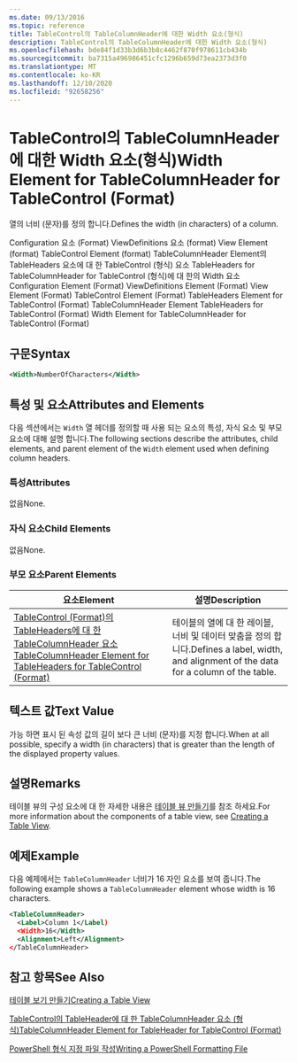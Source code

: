 ```yaml
---
ms.date: 09/13/2016
ms.topic: reference
title: TableControl의 TableColumnHeader에 대한 Width 요소(형식)
description: TableControl의 TableColumnHeader에 대한 Width 요소(형식)
ms.openlocfilehash: bde84f1d33b3d6b3b8c4462f870f978611cb434b
ms.sourcegitcommit: ba7315a496986451cfc1296b659d73ea2373d3f0
ms.translationtype: MT
ms.contentlocale: ko-KR
ms.lasthandoff: 12/10/2020
ms.locfileid: "92658256"
---
```

# <a name="width-element-for-tablecolumnheader-for-tablecontrol-format"></a><span data-ttu-id="cba47-103">TableControl의 TableColumnHeader에 대한 Width 요소(형식)</span><span class="sxs-lookup"><span data-stu-id="cba47-103">Width Element for TableColumnHeader for TableControl (Format)</span></span>

<span data-ttu-id="cba47-104">열의 너비 (문자)를 정의 합니다.</span><span class="sxs-lookup"><span data-stu-id="cba47-104">Defines the width (in characters) of a column.</span></span>

<span data-ttu-id="cba47-105">Configuration 요소 (Format) ViewDefinitions 요소 (format) View Element (format) TableControl Element (format) TableColumnHeader Element의 TableHeaders 요소에 대 한 TableControl (형식) 요소 TableHeaders for TableColumnHeader for TableControl (형식)에 대 한의 Width 요소</span><span class="sxs-lookup"><span data-stu-id="cba47-105">Configuration Element (Format) ViewDefinitions Element (Format) View Element (Format) TableControl Element (Format) TableHeaders Element for TableControl (Format) TableColumnHeader Element TableHeaders for TableControl (Format) Width Element for TableColumnHeader for TableControl (Format)</span></span>

## <a name="syntax"></a><span data-ttu-id="cba47-106">구문</span><span class="sxs-lookup"><span data-stu-id="cba47-106">Syntax</span></span>

```xml
<Width>NumberOfCharacters</Width>
```

## <a name="attributes-and-elements"></a><span data-ttu-id="cba47-107">특성 및 요소</span><span class="sxs-lookup"><span data-stu-id="cba47-107">Attributes and Elements</span></span>

<span data-ttu-id="cba47-108">다음 섹션에서는 `Width` 열 헤더를 정의할 때 사용 되는 요소의 특성, 자식 요소 및 부모 요소에 대해 설명 합니다.</span><span class="sxs-lookup"><span data-stu-id="cba47-108">The following sections describe the attributes, child elements, and parent element of the `Width` element used when defining column headers.</span></span>

### <a name="attributes"></a><span data-ttu-id="cba47-109">특성</span><span class="sxs-lookup"><span data-stu-id="cba47-109">Attributes</span></span>

<span data-ttu-id="cba47-110">없음</span><span class="sxs-lookup"><span data-stu-id="cba47-110">None.</span></span>

### <a name="child-elements"></a><span data-ttu-id="cba47-111">자식 요소</span><span class="sxs-lookup"><span data-stu-id="cba47-111">Child Elements</span></span>

<span data-ttu-id="cba47-112">없음</span><span class="sxs-lookup"><span data-stu-id="cba47-112">None.</span></span>

### <a name="parent-elements"></a><span data-ttu-id="cba47-113">부모 요소</span><span class="sxs-lookup"><span data-stu-id="cba47-113">Parent Elements</span></span>

|<span data-ttu-id="cba47-114">요소</span><span class="sxs-lookup"><span data-stu-id="cba47-114">Element</span></span>|<span data-ttu-id="cba47-115">설명</span><span class="sxs-lookup"><span data-stu-id="cba47-115">Description</span></span>|
|-------------|-----------------|
|[<span data-ttu-id="cba47-116">TableControl (Format)의 TableHeaders에 대 한 TableColumnHeader 요소</span><span class="sxs-lookup"><span data-stu-id="cba47-116">TableColumnHeader Element for TableHeaders for TableControl (Format)</span></span>](./tablecolumnheader-element-format.md)|<span data-ttu-id="cba47-117">테이블의 열에 대 한 레이블, 너비 및 데이터 맞춤을 정의 합니다.</span><span class="sxs-lookup"><span data-stu-id="cba47-117">Defines a label, width, and alignment of the data for a column of the table.</span></span>|

## <a name="text-value"></a><span data-ttu-id="cba47-118">텍스트 값</span><span class="sxs-lookup"><span data-stu-id="cba47-118">Text Value</span></span>

<span data-ttu-id="cba47-119">가능 하면 표시 된 속성 값의 길이 보다 큰 너비 (문자)를 지정 합니다.</span><span class="sxs-lookup"><span data-stu-id="cba47-119">When at all possible, specify a width (in characters) that is greater than the length of the displayed property values.</span></span>

## <a name="remarks"></a><span data-ttu-id="cba47-120">설명</span><span class="sxs-lookup"><span data-stu-id="cba47-120">Remarks</span></span>

<span data-ttu-id="cba47-121">테이블 뷰의 구성 요소에 대 한 자세한 내용은 [테이블 뷰 만들기](./creating-a-table-view.md)를 참조 하세요.</span><span class="sxs-lookup"><span data-stu-id="cba47-121">For more information about the components of a table view, see [Creating a Table View](./creating-a-table-view.md).</span></span>

## <a name="example"></a><span data-ttu-id="cba47-122">예제</span><span class="sxs-lookup"><span data-stu-id="cba47-122">Example</span></span>

<span data-ttu-id="cba47-123">다음 예제에서는 `TableColumnHeader` 너비가 16 자인 요소를 보여 줍니다.</span><span class="sxs-lookup"><span data-stu-id="cba47-123">The following example shows a `TableColumnHeader` element whose width is 16 characters.</span></span>

```xml
<TableColumnHeader>
  <Label>Column 1</Label)
  <Width>16</Width>
  <Alignment>Left</Alignment>
</TableColumnHeader>
```

## <a name="see-also"></a><span data-ttu-id="cba47-124">참고 항목</span><span class="sxs-lookup"><span data-stu-id="cba47-124">See Also</span></span>

[<span data-ttu-id="cba47-125">테이블 보기 만들기</span><span class="sxs-lookup"><span data-stu-id="cba47-125">Creating a Table View</span></span>](./creating-a-table-view.md)

[<span data-ttu-id="cba47-126">TableControl의 TableHeader에 대 한 TableColumnHeader 요소 (형식)</span><span class="sxs-lookup"><span data-stu-id="cba47-126">TableColumnHeader Element for TableHeader for TableControl (Format)</span></span>](./tablecolumnheader-element-format.md)

[<span data-ttu-id="cba47-127">PowerShell 형식 지정 파일 작성</span><span class="sxs-lookup"><span data-stu-id="cba47-127">Writing a PowerShell Formatting File</span></span>](./writing-a-powershell-formatting-file.md)
